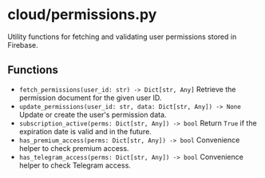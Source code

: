 # cloud/permissions.py

Utility functions for fetching and validating user permissions stored in Firebase.

## Functions
- `fetch_permissions(user_id: str) -> Dict[str, Any]`
  Retrieve the permission document for the given user ID.
- `update_permissions(user_id: str, data: Dict[str, Any]) -> None`
  Update or create the user's permission data.
- `subscription_active(perms: Dict[str, Any]) -> bool`
  Return ``True`` if the expiration date is valid and in the future.
- `has_premium_access(perms: Dict[str, Any]) -> bool`
  Convenience helper to check premium access.
- `has_telegram_access(perms: Dict[str, Any]) -> bool`
  Convenience helper to check Telegram access.
